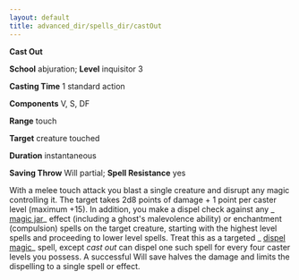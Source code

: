 ```yaml
---
layout: default
title: advanced_dir/spells_dir/castOut
---
```

 **Cast Out**

**School** abjuration; **Level** inquisitor 3

**Casting Time** 1 standard action

**Components** V, S, DF

**Range** touch

**Target** creature touched

**Duration** instantaneous

**Saving Throw** Will partial; **Spell Resistance** yes

With a melee touch attack you blast a single creature and disrupt any magic controlling it. The target takes 2d8 points of damage + 1 point per caster level (maximum +15). In addition, you make a dispel check against any _ [magic jar](../../../spells_dir/magicJar#_magic-jar)_ effect (including a ghost's malevolence ability) or enchantment (compulsion) spells on the target creature, starting with the highest level spells and proceeding to lower level spells. Treat this as a targeted _ [dispel magic](../../../spells_dir/dispelMagic#_dispel-magic)_ spell, except _cast out_ can dispel one such spell for every four caster levels you possess. A successful Will save halves the damage and limits the dispelling to a single spell or effect.


